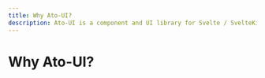 ```yaml
---
title: Why Ato-UI?
description: Ato-UI is a component and UI library for Svelte / SvelteKit and UnoCSS.
---
```


# Why Ato-UI?